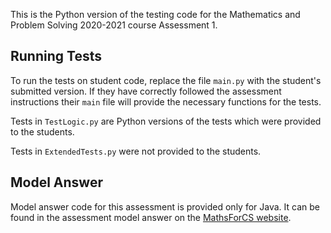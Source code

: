 This is the Python version of the testing code for the Mathematics and Problem Solving 2020-2021 course Assessment 1.

## Running Tests

To run the tests on student code, replace the file `main.py` with the student's submitted version. If they have correctly followed the assessment instructions their `main` file will provide the necessary functions for the tests.

Tests in `TestLogic.py` are Python versions of the tests which were provided to the students.

Tests in `ExtendedTests.py` were not provided to the students.

## Model Answer

Model answer code for this assessment is provided only for Java. It can be found in the assessment model answer on the [MathsForCS website](https://mathsforcs.netlify.app/course/assessment1-model/).